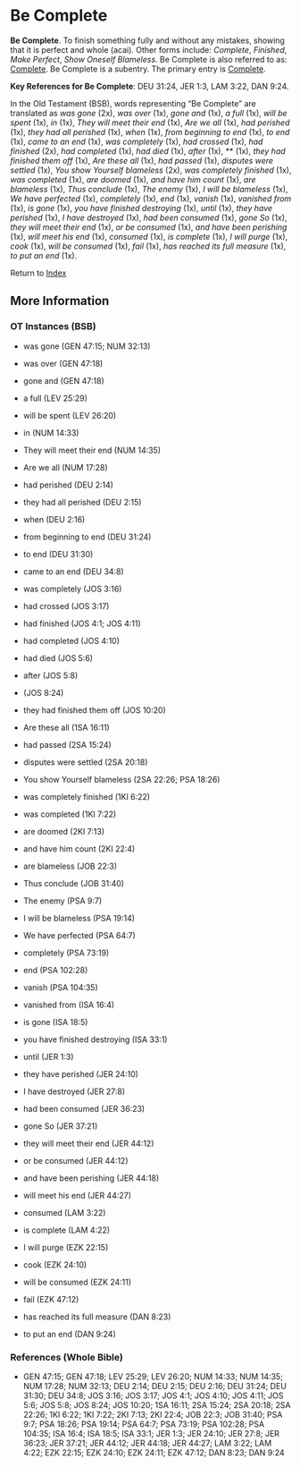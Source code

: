 # Be Complete
**Be Complete**. 
To finish something fully and without any mistakes, showing that it is perfect and whole (acai). 
Other forms include: 
*Complete*, *Finished*, *Make Perfect*, *Show Oneself Blameless*. 
Be Complete is also referred to as: 
[Complete](Complete.md). 
Be Complete is a subentry. The primary entry is 
[Complete](Complete.md). 


**Key References for Be Complete**: 
DEU 31:24, JER 1:3, LAM 3:22, DAN 9:24. 


In the Old Testament (BSB), words representing “Be Complete” are translated as 
*was gone* (2x), *was over* (1x), *gone and* (1x), *a full* (1x), *will be spent* (1x), *in* (1x), *They will meet their end* (1x), *Are we all* (1x), *had perished* (1x), *they had all perished* (1x), *when* (1x), *from beginning to end* (1x), *to end* (1x), *came to an end* (1x), *was completely* (1x), *had crossed* (1x), *had finished* (2x), *had completed* (1x), *had died* (1x), *after* (1x), ** (1x), *they had finished them off* (1x), *Are these all* (1x), *had passed* (1x), *disputes were settled* (1x), *You show Yourself blameless* (2x), *was completely finished* (1x), *was completed* (1x), *are doomed* (1x), *and have him count* (1x), *are blameless* (1x), *Thus conclude* (1x), *The enemy* (1x), *I will be blameless* (1x), *We have perfected* (1x), *completely* (1x), *end* (1x), *vanish* (1x), *vanished from* (1x), *is gone* (1x), *you have finished destroying* (1x), *until* (1x), *they have perished* (1x), *I have destroyed* (1x), *had been consumed* (1x), *gone So* (1x), *they will meet their end* (1x), *or be consumed* (1x), *and have been perishing* (1x), *will meet his end* (1x), *consumed* (1x), *is complete* (1x), *I will purge* (1x), *cook* (1x), *will be consumed* (1x), *fail* (1x), *has reached its full measure* (1x), *to put an end* (1x). 




Return to [Index](00-Index.md)

## More Information

### OT Instances (BSB)

* was gone (GEN 47:15; NUM 32:13)

* was over (GEN 47:18)

* gone and (GEN 47:18)

* a full (LEV 25:29)

* will be spent (LEV 26:20)

* in (NUM 14:33)

* They will meet their end (NUM 14:35)

* Are we all (NUM 17:28)

* had perished (DEU 2:14)

* they had all perished (DEU 2:15)

* when (DEU 2:16)

* from beginning to end (DEU 31:24)

* to end (DEU 31:30)

* came to an end (DEU 34:8)

* was completely (JOS 3:16)

* had crossed (JOS 3:17)

* had finished (JOS 4:1; JOS 4:11)

* had completed (JOS 4:10)

* had died (JOS 5:6)

* after (JOS 5:8)

*  (JOS 8:24)

* they had finished them off (JOS 10:20)

* Are these all (1SA 16:11)

* had passed (2SA 15:24)

* disputes were settled (2SA 20:18)

* You show Yourself blameless (2SA 22:26; PSA 18:26)

* was completely finished (1KI 6:22)

* was completed (1KI 7:22)

* are doomed (2KI 7:13)

* and have him count (2KI 22:4)

* are blameless (JOB 22:3)

* Thus conclude (JOB 31:40)

* The enemy (PSA 9:7)

* I will be blameless (PSA 19:14)

* We have perfected (PSA 64:7)

* completely (PSA 73:19)

* end (PSA 102:28)

* vanish (PSA 104:35)

* vanished from (ISA 16:4)

* is gone (ISA 18:5)

* you have finished destroying (ISA 33:1)

* until (JER 1:3)

* they have perished (JER 24:10)

* I have destroyed (JER 27:8)

* had been consumed (JER 36:23)

* gone So (JER 37:21)

* they will meet their end (JER 44:12)

* or be consumed (JER 44:12)

* and have been perishing (JER 44:18)

* will meet his end (JER 44:27)

* consumed (LAM 3:22)

* is complete (LAM 4:22)

* I will purge (EZK 22:15)

* cook (EZK 24:10)

* will be consumed (EZK 24:11)

* fail (EZK 47:12)

* has reached its full measure (DAN 8:23)

* to put an end (DAN 9:24)



### References (Whole Bible)

* GEN 47:15; GEN 47:18; LEV 25:29; LEV 26:20; NUM 14:33; NUM 14:35; NUM 17:28; NUM 32:13; DEU 2:14; DEU 2:15; DEU 2:16; DEU 31:24; DEU 31:30; DEU 34:8; JOS 3:16; JOS 3:17; JOS 4:1; JOS 4:10; JOS 4:11; JOS 5:6; JOS 5:8; JOS 8:24; JOS 10:20; 1SA 16:11; 2SA 15:24; 2SA 20:18; 2SA 22:26; 1KI 6:22; 1KI 7:22; 2KI 7:13; 2KI 22:4; JOB 22:3; JOB 31:40; PSA 9:7; PSA 18:26; PSA 19:14; PSA 64:7; PSA 73:19; PSA 102:28; PSA 104:35; ISA 16:4; ISA 18:5; ISA 33:1; JER 1:3; JER 24:10; JER 27:8; JER 36:23; JER 37:21; JER 44:12; JER 44:18; JER 44:27; LAM 3:22; LAM 4:22; EZK 22:15; EZK 24:10; EZK 24:11; EZK 47:12; DAN 8:23; DAN 9:24




